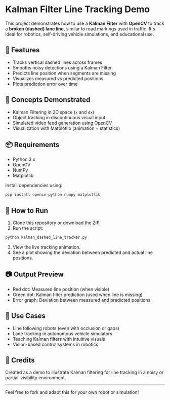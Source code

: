 
# Kalman Filter Line Tracking Demo

This project demonstrates how to use a **Kalman Filter** with **OpenCV** to track a **broken (dashed) lane line**, similar to road markings used in traffic. It's ideal for robotics, self-driving vehicle simulations, and educational use.

## 🎯 Features

- Tracks vertical dashed lines across frames
- Smooths noisy detections using a Kalman Filter
- Predicts line position when segments are missing
- Visualizes measured vs predicted positions
- Plots prediction error over time

## 🧠 Concepts Demonstrated

- Kalman Filtering in 2D space (`x` and `dx`)
- Object tracking in discontinuous visual input
- Simulated video feed generation using OpenCV
- Visualization with Matplotlib (animation + statistics)

## 📦 Requirements

- Python 3.x
- OpenCV
- NumPy
- Matplotlib

Install dependencies using:

```bash
pip install opencv-python numpy matplotlib
```

## 🚀 How to Run

1. Clone this repository or download the ZIP.
2. Run the script:

```bash
python kalman_dashed_line_tracker.py
```

3. View the live tracking animation.
4. See a plot showing the deviation between predicted and actual line positions.

## 📷 Output Preview

- Red dot: Measured line position (when visible)
- Green dot: Kalman filter prediction (used when line is missing)
- Error graph: Deviation between measured and predicted positions

## 📌 Use Cases

- Line following robots (even with occlusion or gaps)
- Lane tracking in autonomous vehicle simulators
- Teaching Kalman filters with intuitive visuals
- Vision-based control systems in robotics

## 🤖 Credits

Created as a demo to illustrate Kalman filtering for line tracking in a noisy or partial-visibility environment.

---

Feel free to fork and adapt this for your own robot or simulation!

